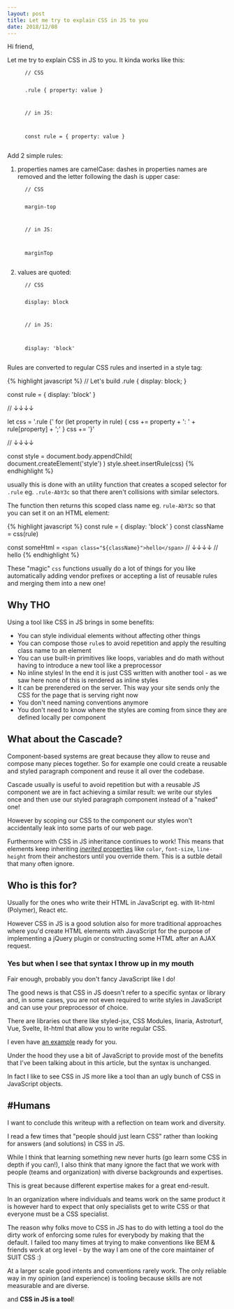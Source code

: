 ```yaml
---
layout: post
title: Let me try to explain CSS in JS to you
date: 2018/12/08
---
```


Hi friend,

Let me try to explain CSS in JS to you. It kinda works like this:

<figure class="highlight">
<pre><code>// CSS

.rule {
  property: value
}

// in JS:

const rule = {
  property: value
}</code></pre>
</figure>

Add 2 simple rules:

1. properties names are camelCase: dashes in properties names are removed and the letter following the dash is upper case:

<figure class="highlight">
<pre><code>// CSS

margin-top

// in JS:

marginTop</code></pre>
</figure>

2. values are quoted:

<figure class="highlight">
<pre><code>// CSS

display: block

// in JS:

display: 'block'</code></pre>
</figure>

Rules are converted to regular CSS rules and inserted in a style tag:

{% highlight javascript %}
// Let's build .rule { display: block; }

const rule = { display: 'block' }

// ↓↓↓↓

let css = '.rule {'
for (let property in rule) {
  css += property + ': ' + rule[property] + ';'
}
css += '}'

// ↓↓↓↓

const style = document.body.appendChild(
  document.createElement('style')
)
style.sheet.insertRule(css)
{% endhighlight %}

usually this is done with an utility function that creates a scoped selector for `.rule` eg. `.rule-AbY3c` so that there aren't collisions with similar selectors.

The function then returns this scoped class name eg. `rule-AbY3c` so that you can set it on an HTML element:

{% highlight javascript %}
const rule = { display: 'block' }
const className = css(rule)

const someHtml = `
  <span class="${className}">hello</span>
`
// ↓↓↓↓
// <span class="rule-AbY3c">hello</span>
{% endhighlight %}

These "magic" `css` functions usually do a lot of things for you like automatically adding vendor prefixes or accepting a list of reusable rules and merging them into a new one!

## Why THO

Using a tool like CSS in JS brings in some benefits:

* You can style individual elements without affecting other things
* You can compose those `rule`s to avoid repetition and apply the resulting class name to an element
* You can use built-in primitives like loops, variables and do math without having to introduce a new tool like a preprocessor
* No inline styles! In the end it is just CSS written with another tool - as we saw here none of this is rendered as inline styles
* It can be prerendered on the server. This way your site sends only the CSS for the page that is serving right now
* You don't need naming conventions anymore
* You don't need to know where the styles are coming from since they are defined locally per component

## What about the Cascade?

Component-based systems are great because they allow to reuse and compose many pieces together. So for example one could create a reusable and styled paragraph component and reuse it all over the codebase.

Cascade usually is useful to avoid repetition but with a reusable JS component we are in fact achieving a similar result: we write our styles once and then use our styled paragraph component instead of a "naked" one!

However by scoping our CSS to the component our styles won't accidentally leak into some parts of our web page.

Furthermore with CSS in JS inheritance continues to work! This means that elements keep inheriting [*inerited* properties](https://developer.mozilla.org/en-US/docs/Web/CSS/inheritance#Inherited_properties) like `color`, `font-size`, `line-height` from their anchestors until you override them. This is a sutble detail that many often ignore.

## Who is this for?

Usually for the ones who write their HTML in JavaScript eg. with lit-html (Polymer), React etc.

However CSS in JS is a good solution also for more traditional approaches where you'd create HTML elements with JavaScript for the purpose of implementing a jQuery plugin or constructing some HTML after an AJAX request.

### Yes but when I see that syntax I throw up in my mouth

Fair enough, probably you don't fancy JavaScript like I do!

The good news is that CSS in JS doesn't refer to a specific syntax or library and, in some cases, you are not even required to write styles in JavaScript and can use your preprocessor of choice.

There are libraries out there like styled-jsx, CSS Modules, linaria, Astroturf, Vue, Svelte, lit-html that allow you to write regular CSS.

I even have [an example](https://twitter.com/giuseppegurgone/status/1061255277033504769) ready for you.

Under the hood they use a bit of JavaScript to provide most of the benefits that I've been talking about in this article, but the syntax is unchanged.

In fact I like to see CSS in JS more like a tool than an ugly bunch of CSS in JavaScript objects.

## #Humans

I want to conclude this writeup with a reflection on team work and diversity.

I read a few times that "people should just learn CSS" rather than looking for answers (and solutions) in CSS in JS.

While I think that learning something new never hurts (go learn some CSS in depth if you can!), I also think that many ignore the fact that we work with people (teams and organization) with diverse backgrounds and expertises.

This is great because different expertise makes for a great end-result.

In an organization where individuals and teams work on the same product it is however hard to expect that only specialists get to write CSS or that everyone must be a CSS specialist.

The reason why folks move to CSS in JS has to do with letting a tool do the dirty work of enforcing some rules for everybody by making that the default. I failed too many times at trying to make conventions like BEM & friends work at org level - by the way I am one of the core maintainer of SUIT CSS :)

At a larger scale good intents and conventions rarely work. The only reliable way in my opinion (and experience) is tooling because skills are not measurable and are diverse.

and **CSS in JS is a tool**!
